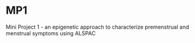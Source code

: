 # MP1
Mini Project 1 - an epigenetic approach to characterize premenstrual and menstrual symptoms using ALSPAC
